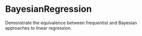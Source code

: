 # BayesianRegression

Demonstrate the equivalence between frequentist and Bayesian approaches to linear regression. 
